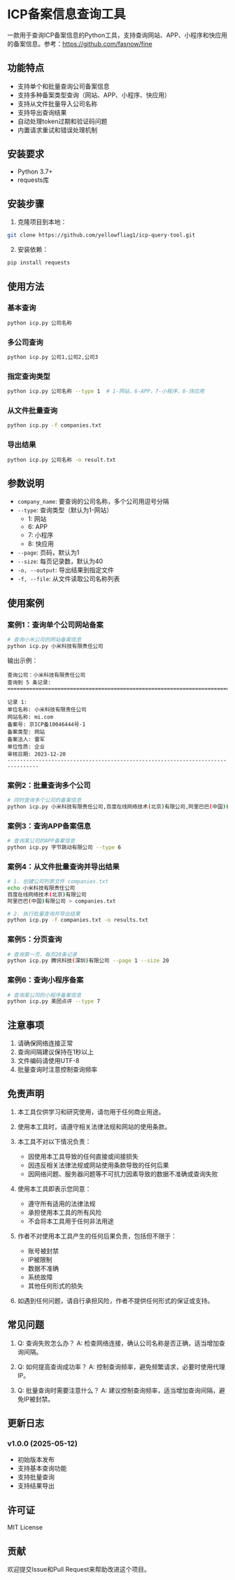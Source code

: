 # ICP备案信息查询工具

一款用于查询ICP备案信息的Python工具，支持查询网站、APP、小程序和快应用的备案信息。参考：https://github.com/fasnow/fine

## 功能特点

- 支持单个和批量查询公司备案信息
- 支持多种备案类型查询（网站、APP、小程序、快应用）
- 支持从文件批量导入公司名称
- 支持导出查询结果
- 自动处理token过期和验证码问题
- 内置请求重试和错误处理机制

## 安装要求

- Python 3.7+
- requests库

## 安装步骤

1. 克隆项目到本地：
```bash
git clone https://github.com/yellowfliag1/icp-query-tool.git
```

2. 安装依赖：
```bash
pip install requests
```

## 使用方法

### 基本查询
```bash
python icp.py 公司名称
```

### 多公司查询
```bash
python icp.py 公司1,公司2,公司3
```

### 指定查询类型
```bash
python icp.py 公司名称 --type 1  # 1-网站，6-APP，7-小程序，8-快应用
```

### 从文件批量查询
```bash
python icp.py -f companies.txt
```

### 导出结果
```bash
python icp.py 公司名称 -o result.txt
```

## 参数说明

- `company_name`: 要查询的公司名称，多个公司用逗号分隔
- `--type`: 查询类型（默认为1-网站）
  - 1: 网站
  - 6: APP
  - 7: 小程序
  - 8: 快应用
- `--page`: 页码，默认为1
- `--size`: 每页记录数，默认为40
- `-o, --output`: 导出结果到指定文件
- `-f, --file`: 从文件读取公司名称列表
## 使用案例

### 案例1：查询单个公司网站备案
```bash
# 查询小米公司的网站备案信息
python icp.py 小米科技有限责任公司
```

输出示例：
```
查询公司：小米科技有限责任公司
查询到 5 条记录:
================================================================================

记录 1:
单位名称: 小米科技有限责任公司
网站名称: mi.com
备案号: 京ICP备10046444号-1
备案类型: 网站
备案法人: 雷军
单位性质: 企业
审核日期: 2023-12-20
--------------------------------------------------------------------------------
```

### 案例2：批量查询多个公司
```bash
# 同时查询多个公司的备案信息
python icp.py 小米科技有限责任公司,百度在线网络技术(北京)有限公司,阿里巴巴(中国)有限公司
```

### 案例3：查询APP备案信息
```bash
# 查询某公司的APP备案信息
python icp.py 字节跳动有限公司 --type 6
```

### 案例4：从文件批量查询并导出结果
```bash
# 1. 创建公司列表文件 companies.txt
echo 小米科技有限责任公司
百度在线网络技术(北京)有限公司
阿里巴巴(中国)有限公司 > companies.txt

# 2. 执行批量查询并导出结果
python icp.py -f companies.txt -o results.txt
```

### 案例5：分页查询
```bash
# 查询第一页，每页20条记录
python icp.py 腾讯科技(深圳)有限公司 --page 1 --size 20
```

### 案例6：查询小程序备案
```bash
# 查询某公司的小程序备案信息
python icp.py 美团点评 --type 7
```
## 注意事项

1. 请确保网络连接正常
2. 查询间隔建议保持在1秒以上
3. 文件编码请使用UTF-8
4. 批量查询时注意控制查询频率

## 免责声明

1. 本工具仅供学习和研究使用，请勿用于任何商业用途。

2. 使用本工具时，请遵守相关法律法规和网站的使用条款。

3. 本工具不对以下情况负责：
   - 因使用本工具导致的任何直接或间接损失
   - 因违反相关法律法规或网站使用条款导致的任何后果
   - 因网络问题、服务器问题等不可抗力因素导致的数据不准确或查询失败

4. 使用本工具即表示您同意：
   - 遵守所有适用的法律法规
   - 承担使用本工具的所有风险
   - 不会将本工具用于任何非法用途

5. 作者不对使用本工具产生的任何后果负责，包括但不限于：
   - 账号被封禁
   - IP被限制
   - 数据不准确
   - 系统故障
   - 其他任何形式的损失

6. 如遇到任何问题，请自行承担风险，作者不提供任何形式的保证或支持。

## 常见问题

1. Q: 查询失败怎么办？
   A: 检查网络连接，确认公司名称是否正确，适当增加查询间隔。

2. Q: 如何提高查询成功率？
   A: 控制查询频率，避免频繁请求，必要时使用代理IP。

3. Q: 批量查询时需要注意什么？
   A: 建议控制查询频率，适当增加查询间隔，避免IP被封禁。

## 更新日志

### v1.0.0 (2025-05-12)
- 初始版本发布
- 支持基本查询功能
- 支持批量查询
- 支持结果导出

## 许可证

MIT License

## 贡献

欢迎提交Issue和Pull Request来帮助改进这个项目。 
